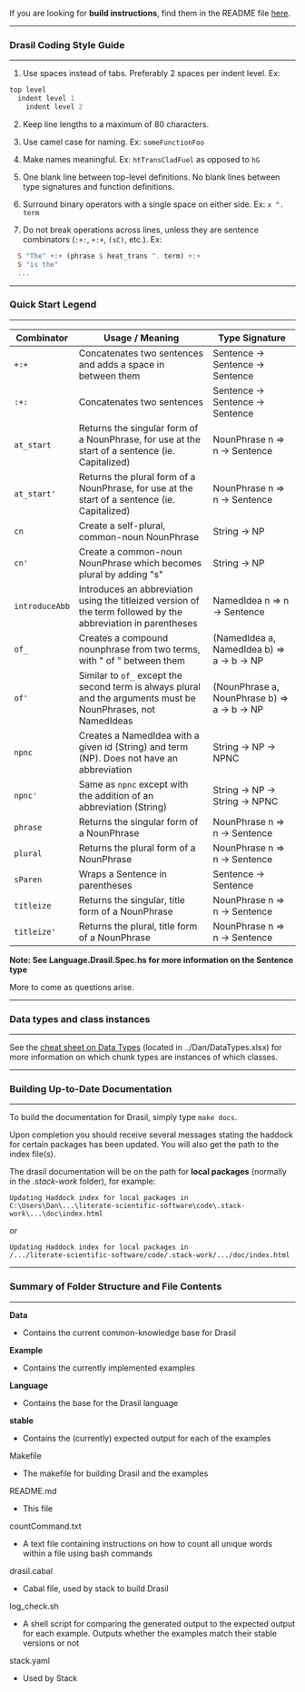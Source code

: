 If you are looking for **build instructions**, find them in the README file [here](https://github.com/JacquesCarette/literate-scientific-software).

--------------------------------------------------
### Drasil Coding Style Guide
--------------------------------------------------

1. Use spaces instead of tabs. Preferably 2 spaces per indent level. Ex:

```Haskell
top level
  indent level 1
    indent level 2
```
2. Keep line lengths to a maximum of 80 characters.

3. Use camel case for naming. Ex: `someFunctionFoo`

4. Make names meaningful. Ex: `htTransCladFuel` as opposed to `hG`

5. One blank line between top-level definitions. No blank lines between type signatures and function definitions.

6. Surround binary operators with a single space on either side. Ex: `x ^. term`

7. Do not break operations across lines, unless they are sentence combinators (`:+:`, `+:+`, `(sC)`, etc.). Ex: 

```Haskell
  S "The" +:+ (phrase $ heat_trans ^. term) +:+ 
  S "is the"
  ...
```

-------------------------------------------------
### Quick Start Legend
-------------------------------------------------

| Combinator | Usage / Meaning | Type Signature |
|------------|-----------------|----------------|
| `+:+` | Concatenates two sentences and adds a space in between them | Sentence -> Sentence -> Sentence |
| `:+:` | Concatenates two sentences | Sentence -> Sentence -> Sentence |
| `at_start` | Returns the singular form of a NounPhrase, for use at the start of a sentence (ie. Capitalized) | NounPhrase n => n -> Sentence |
| `at_start'` | Returns the plural form of a NounPhrase, for use at the start of a sentence (ie. Capitalized) | NounPhrase n => n -> Sentence |
| `cn` | Create a self-plural, common-noun NounPhrase | String -> NP |
| `cn'` | Create a common-noun NounPhrase which becomes plural by adding "s" | String -> NP |
| `introduceAbb` | Introduces an abbreviation using the titleized version of the term followed by the abbreviation in parentheses | NamedIdea n => n -> Sentence |
| `of_` | Creates a compound nounphrase from two terms, with " of " between them | (NamedIdea a, NamedIdea b) => a -> b -> NP |
| `of'` | Similar to `of_` except the second term is always plural and the arguments must be NounPhrases, not NamedIdeas | (NounPhrase a, NounPhrase b) => a -> b -> NP |
| `npnc` | Creates a NamedIdea with a given id (String) and term (NP). Does not have an abbreviation | String -> NP -> NPNC |
| `npnc'` | Same as `npnc` except with the addition of an abbreviation (String) | String -> NP -> String -> NPNC |
| `phrase` | Returns the singular form of a NounPhrase | NounPhrase n => n -> Sentence |
| `plural` | Returns the plural form of a NounPhrase | NounPhrase n => n -> Sentence |
| `sParen` | Wraps a Sentence in parentheses | Sentence -> Sentence |
| `titleize` | Returns the singular, title form of a NounPhrase | NounPhrase n => n -> Sentence |
| `titleize'` | Returns the plural, title form of a NounPhrase | NounPhrase n => n -> Sentence |

**Note: See Language.Drasil.Spec.hs for more information on the Sentence type**

More to come as questions arise.

-------------------------------------------------
### Data types and class instances
-------------------------------------------------

See the 
[cheat sheet on Data Types](https://github.com/JacquesCarette/Drasil/blob/master/Dan/DataTypes.xlsx) 
(located in ../Dan/DataTypes.xlsx) for more information on which chunk types are instances
of which classes.

-------------------------------------------------
### Building Up-to-Date Documentation
-------------------------------------------------

To build the documentation for Drasil, simply type `make docs`.

Upon completion you should receive several messages stating the haddock for certain
packages has been updated. You will also get the path to the index file(s).

The drasil documentation will be on the path for **local packages** (normally in
the *.stack-work* folder), for example:

```
Updating Haddock index for local packages in
C:\Users\Dan\...\literate-scientific-software\code\.stack-work\...\doc\index.html
```

or

```
Updating Haddock index for local packages in
/.../literate-scientific-software/code/.stack-work/.../doc/index.html
```

--------------------------------------------------
### Summary of Folder Structure and File Contents
--------------------------------------------------

**Data**
  - Contains the current common-knowledge base for Drasil
  
**Example**
  - Contains the currently implemented examples
  
**Language**
  - Contains the base for the Drasil language
  
**stable**
  - Contains the (currently) expected output for each of the examples
  
Makefile
  - The makefile for building Drasil and the examples

README.md
  - This file
  
countCommand.txt
  - A text file containing instructions on how to count all unique words 
  within a file using bash commands
  
drasil.cabal
  - Cabal file, used by stack to build Drasil
  
log_check.sh
  - A shell script for comparing the generated output to the expected output for
  each example. Outputs whether the examples match their stable versions or not
  
stack.yaml
  - Used by Stack
